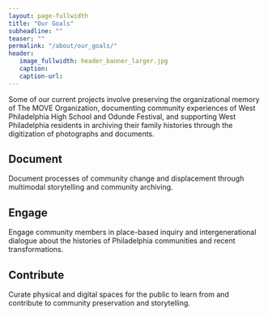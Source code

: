 ```yaml
---
layout: page-fullwidth
title: "Our Goals"
subheadline: ""
teaser: ""
permalink: "/about/our_goals/"
header:
   image_fullwidth: header_banner_larger.jpg
   caption:
   caption-url:
---
```

<p>Some of our current projects involve preserving the organizational memory of The MOVE Organization, documenting community experiences of West Philadelphia High School and Odunde Festival, and supporting West Philadelphia residents in archiving their family histories through the digitization of photographs and documents.</p>

<h2>Document</h2>
<p>Document processes of community change and displacement through multimodal storytelling and community archiving.</p>

<h2>Engage</h2>
<p>Engage community members in place-based inquiry and intergenerational dialogue about the histories of Philadelphia communities and recent transformations.</p>

<h2>Contribute</h2>
<p>Curate physical and digital spaces for the public to learn from and contribute to community preservation and storytelling.</p>